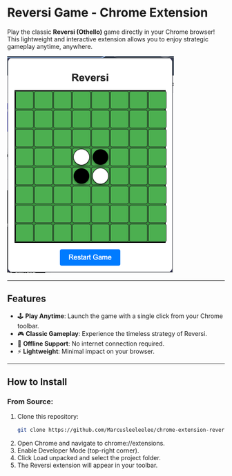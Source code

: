 # **Reversi Game - Chrome Extension**

Play the classic **Reversi (Othello)** game directly in your Chrome browser! This lightweight and interactive extension allows you to enjoy strategic gameplay anytime, anywhere.

![Demo](./Demo.png)

---

## **Features**

- 🕹️ **Play Anytime**: Launch the game with a single click from your Chrome toolbar.
- 🎮 **Classic Gameplay**: Experience the timeless strategy of Reversi.
- 🚀 **Offline Support**: No internet connection required.
- ⚡ **Lightweight**: Minimal impact on your browser.

---

## **How to Install**

### From Source:

1. Clone this repository:
   ```bash
   git clone https://github.com/Marcusleeleelee/chrome-extension-reversi.git
   ```
2. Open Chrome and navigate to chrome://extensions.
3. Enable Developer Mode (top-right corner).
4. Click Load unpacked and select the project folder.
5. The Reversi extension will appear in your toolbar.
